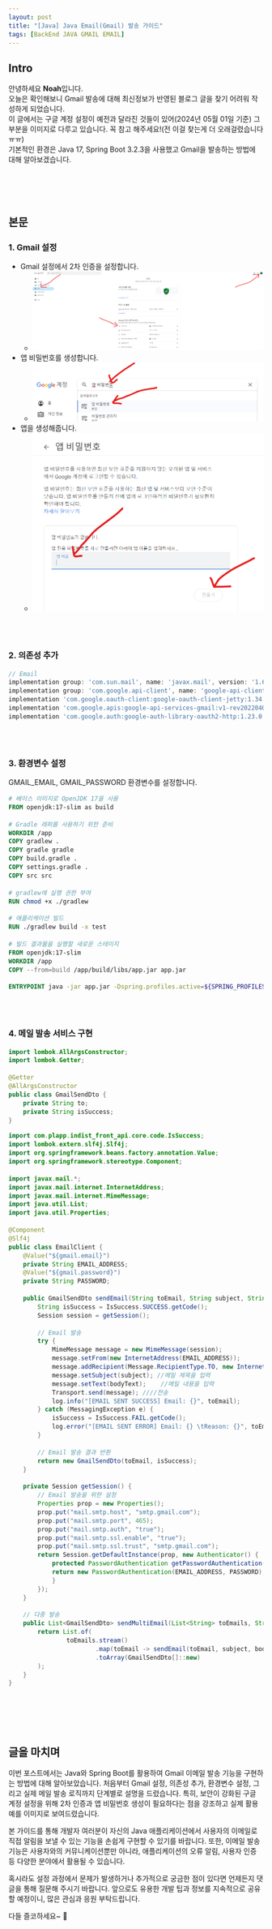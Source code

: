 ```yaml
---
layout: post
title: "[Java] Java Email(Gmail) 발송 가이드"
tags: [BackEnd JAVA GMAIL EMAIL]
---
```


## Intro
안녕하세요 **Noah**입니다.<br/>
오늘은 확인해보니 Gmail 발송에 대해 최신정보가 반영된 블로그 글을 찾기 어려워 작성하게 되었습니다.<br/>
이 글에서는 구글 계정 설정이 예전과 달라진 것들이 있어(2024년 05월 01일 기준) 그 부분을 이미지로 다루고 있습니다. 꼭 참고 해주세요!(전 이걸 찾는게 더 오래걸렸습니다 ㅠㅠ)<br/>
기본적인 환경은 Java 17, Spring Boot 3.2.3을 사용했고 Gmail을 발송하는 방법에 대해 알아보겠습니다.<br/>
<br/><br/><br/><br/>

## 본문
### 1. Gmail 설정
* Gmail 설정에서 2차 인증을 설정합니다.
  * <img src="../../../assets/img/BackEnd/Java/2024-05-01-GmailSend/1.png"  alt="1"/>
* 앱 비밀번호를 생성합니다.
  * <img src="../../../assets/img/BackEnd/Java/2024-05-01-GmailSend/2.png"  alt="2"/>
* 앱을 생성해줍니다.
  * <img src="../../../assets/img/BackEnd/Java/2024-05-01-GmailSend/3.png"  alt="3"/>

<br/><br/>

### 2. 의존성 추가
```gradle
// Email
implementation group: 'com.sun.mail', name: 'javax.mail', version: '1.6.2'
implementation group: 'com.google.api-client', name: 'google-api-client', version: '2.4.1'
implementation 'com.google.oauth-client:google-oauth-client-jetty:1.34.1'
implementation 'com.google.apis:google-api-services-gmail:v1-rev20220404-2.0.0'
implementation 'com.google.auth:google-auth-library-oauth2-http:1.23.0'
```

<br/><br/>

### 3. 환경변수 설정
GMAIL_EMAIL, GMAIL_PASSWORD 환경변수를 설정합니다.

```dockerfile
# 베이스 이미지로 OpenJDK 17을 사용
FROM openjdk:17-slim as build

# Gradle 래퍼를 사용하기 위한 준비
WORKDIR /app
COPY gradlew .
COPY gradle gradle
COPY build.gradle .
COPY settings.gradle .
COPY src src

# gradlew에 실행 권한 부여
RUN chmod +x ./gradlew

# 애플리케이션 빌드
RUN ./gradlew build -x test

# 빌드 결과물을 실행할 새로운 스테이지
FROM openjdk:17-slim
WORKDIR /app
COPY --from=build /app/build/libs/app.jar app.jar

ENTRYPOINT java -jar app.jar -Dspring.profiles.active=${SPRING_PROFILES_ACTIVE} -Dspring.datasource.password=${SPRING_DATASOURCE_PASSWORD} -Djwt.secret=${JWT_SECRET} -Dtoss.api.secretKey=${TOSS_API_SECRETKEY} -Dserver.port=${SERVER_PORT} -Dgmail.email=${GMAIL_EMAIL} -Dgmail.password=${GMAIL_PASSWORD}
```

<br/><br/>

### 4. 메일 발송 서비스 구현
```java
import lombok.AllArgsConstructor;
import lombok.Getter;

@Getter
@AllArgsConstructor
public class GmailSendDto {
    private String to;
    private String isSuccess;
}
```

```java
import com.plapp.indist_front_api.core.code.IsSuccess;
import lombok.extern.slf4j.Slf4j;
import org.springframework.beans.factory.annotation.Value;
import org.springframework.stereotype.Component;

import javax.mail.*;
import javax.mail.internet.InternetAddress;
import javax.mail.internet.MimeMessage;
import java.util.List;
import java.util.Properties;

@Component
@Slf4j
public class EmailClient {
    @Value("${gmail.email}")
    private String EMAIL_ADDRESS;
    @Value("${gmail.password}")
    private String PASSWORD;

    public GmailSendDto sendEmail(String toEmail, String subject, String bodyText){
        String isSuccess = IsSuccess.SUCCESS.getCode();
        Session session = getSession();

        // Email 발송
        try {
            MimeMessage message = new MimeMessage(session);
            message.setFrom(new InternetAddress(EMAIL_ADDRESS));
            message.addRecipient(Message.RecipientType.TO, new InternetAddress(toEmail));
            message.setSubject(subject); //메일 제목을 입력
            message.setText(bodyText);    //메일 내용을 입력
            Transport.send(message); ////전송
            log.info("[EMAIL SENT SUCCESS] Email: {}", toEmail);
        } catch (MessagingException e) {
            isSuccess = IsSuccess.FAIL.getCode();
            log.error("[EMAIL SENT ERROR] Email: {} \tReason: {}", toEmail, e.getMessage());
        }

        // Email 발송 결과 반환
        return new GmailSendDto(toEmail, isSuccess);
    }

    private Session getSession() {
        // Email 발송을 위한 설정
        Properties prop = new Properties();
        prop.put("mail.smtp.host", "smtp.gmail.com");
        prop.put("mail.smtp.port", 465);
        prop.put("mail.smtp.auth", "true");
        prop.put("mail.smtp.ssl.enable", "true");
        prop.put("mail.smtp.ssl.trust", "smtp.gmail.com");
        return Session.getDefaultInstance(prop, new Authenticator() {
            protected PasswordAuthentication getPasswordAuthentication() {
            return new PasswordAuthentication(EMAIL_ADDRESS, PASSWORD);
            }
        });
    }

    // 다중 발송
    public List<GmailSendDto> sendMultiEmail(List<String> toEmails, String subject, String bodyText){
        return List.of(
                toEmails.stream()
                        .map(toEmail -> sendEmail(toEmail, subject, bodyText))
                        .toArray(GmailSendDto[]::new)
        );
    }
}
```
<br/><br/><br/><br/>

## 글을 마치며
이번 포스트에서는 Java와 Spring Boot를 활용하여 Gmail 이메일 발송 기능을 구현하는 방법에 대해 알아보았습니다. 처음부터 Gmail 설정, 의존성 추가, 환경변수 설정, 그리고 실제 메일 발송 로직까지 단계별로 설명을 드렸습니다. 특히, 보안이 강화된 구글 계정 설정을 위해 2차 인증과 앱 비밀번호 생성이 필요하다는 점을 강조하고 실제 활용 예를 이미지로 보여드렸습니다.

본 가이드를 통해 개발자 여러분이 자신의 Java 애플리케이션에서 사용자의 이메일로 직접 알림을 보낼 수 있는 기능을 손쉽게 구현할 수 있기를 바랍니다. 또한, 이메일 발송 기능은 사용자와의 커뮤니케이션뿐만 아니라, 애플리케이션의 오류 알림, 사용자 인증 등 다양한 분야에서 활용될 수 있습니다.

혹시라도 설정 과정에서 문제가 발생하거나 추가적으로 궁금한 점이 있다면 언제든지 댓글을 통해 질문해 주시기 바랍니다. 앞으로도 유용한 개발 팁과 정보를 지속적으로 공유할 예정이니, 많은 관심과 응원 부탁드립니다.

다들 즐코하세요~ 🚀
<br/><br/>

